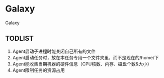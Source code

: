 # Galaxy
Galaxy
## TODLIST
1. Agent启动子进程时能关闭自己所有的文件
2. Agent启动任务时，放在本任务专用一个文件夹里，而不是现在的/home/下
3. Agent能收集当期机器的硬件信息（CPU核数、内存、磁盘个数&大小）
4. Agent限制任务的资源占用

